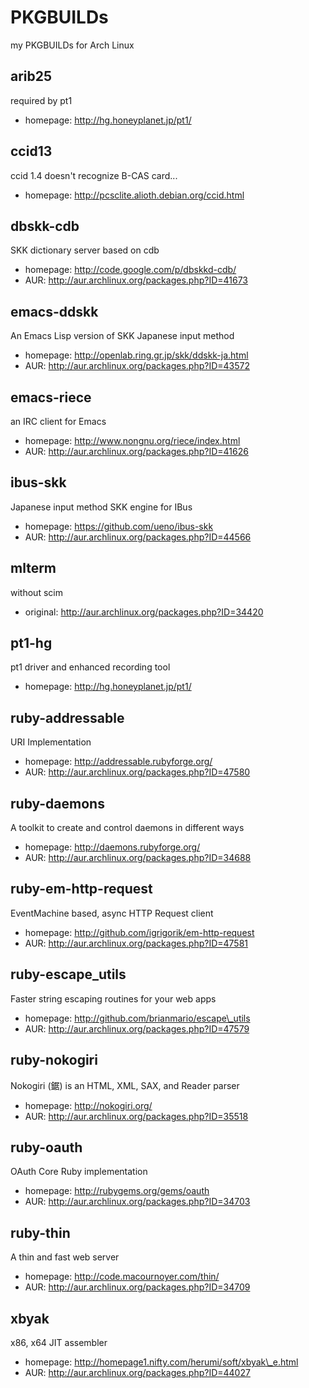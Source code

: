 # PKGBUILDs
my PKGBUILDs for Arch Linux

## arib25
required by pt1

- homepage: http://hg.honeyplanet.jp/pt1/

## ccid13
ccid 1.4 doesn't recognize B-CAS card...

- homepage: http://pcsclite.alioth.debian.org/ccid.html

## dbskk-cdb
SKK dictionary server based on cdb

- homepage: http://code.google.com/p/dbskkd-cdb/
- AUR: http://aur.archlinux.org/packages.php?ID=41673

## emacs-ddskk
An Emacs Lisp version of SKK Japanese input method

- homepage: http://openlab.ring.gr.jp/skk/ddskk-ja.html
- AUR: http://aur.archlinux.org/packages.php?ID=43572

## emacs-riece
an IRC client for Emacs

- homepage: http://www.nongnu.org/riece/index.html
- AUR: http://aur.archlinux.org/packages.php?ID=41626

## ibus-skk
Japanese input method SKK engine for IBus

- homepage: https://github.com/ueno/ibus-skk
- AUR: http://aur.archlinux.org/packages.php?ID=44566

## mlterm
without scim

- original: http://aur.archlinux.org/packages.php?ID=34420

## pt1-hg
pt1 driver and enhanced recording tool

- homepage: http://hg.honeyplanet.jp/pt1/

## ruby-addressable
URI Implementation

- homepage: http://addressable.rubyforge.org/
- AUR: http://aur.archlinux.org/packages.php?ID=47580

## ruby-daemons
A toolkit to create and control daemons in different ways

- homepage: http://daemons.rubyforge.org/
- AUR: http://aur.archlinux.org/packages.php?ID=34688

## ruby-em-http-request
EventMachine based, async HTTP Request client

- homepage: http://github.com/igrigorik/em-http-request
- AUR: http://aur.archlinux.org/packages.php?ID=47581

## ruby-escape\_utils
Faster string escaping routines for your web apps

- homepage: http://github.com/brianmario/escape\_utils
- AUR: http://aur.archlinux.org/packages.php?ID=47579

## ruby-nokogiri
Nokogiri (鋸) is an HTML, XML, SAX, and Reader parser

- homepage: http://nokogiri.org/
- AUR: http://aur.archlinux.org/packages.php?ID=35518

## ruby-oauth
OAuth Core Ruby implementation

- homepage: http://rubygems.org/gems/oauth
- AUR: http://aur.archlinux.org/packages.php?ID=34703

## ruby-thin
A thin and fast web server

- homepage: http://code.macournoyer.com/thin/
- AUR: http://aur.archlinux.org/packages.php?ID=34709

## xbyak
x86, x64 JIT assembler

- homepage: http://homepage1.nifty.com/herumi/soft/xbyak\_e.html
- AUR: http://aur.archlinux.org/packages.php?ID=44027
